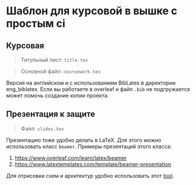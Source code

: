 # Шаблон для курсовой в вышке с простым ci

## Курсовая

> Титульный лист: `title.tex`

> Основной файл: `coursework.tex`

Версия на английском и с использованием BibLatex в директории eng_biblatex. Если вы работаете в overleaf и файл `.bib` не подгружается может помочь создание копии проекта.

## Презентация к защите

> Файл: `slides.tex`

Презентацию тоже удобно делать в LaTeX. Для этого можно использовать класс `beamer`. Примеры презентаций этого класса: 

1. https://www.overleaf.com/learn/latex/beamer
2. https://www.latextemplates.com/template/beamer-presentation

Для отрисовки схем и архитектур удобно использовать этот [tool](https://excalidraw.com).
